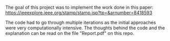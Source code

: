 The goal of this project was to implement the work done in this paper: https://ieeexplore.ieee.org/stamp/stamp.jsp?tp=&arnumber=8418593

The code had to go through multiple iterations as the initial approaches were very computationally intensive. The thoughts behind the code and the explanation can be read on the file "Report.pdf" on this repo.
